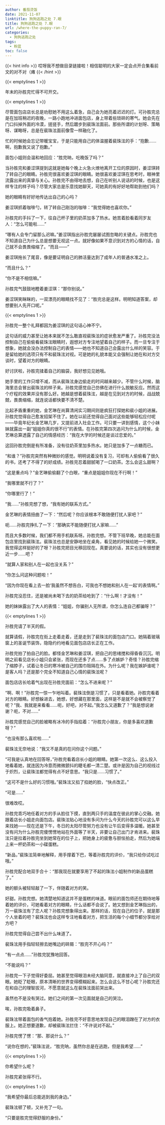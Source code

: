 ```yaml
---
author: 番茄烫饭
date: 2021-11-07
linktitle: 狗狗逃跑之处 7.眼
title: 狗狗逃跑之处 7.眼
url: /where-the-puppy-ran-7/
categories:
  - 狗狗逃跑之处
tags:
  - 粉蓝
toc: false
---
```


{{< hint info >}}
哎呀我不想做目录链接啦！相信聪明的大家一定会点开合集看前文的对不对（瘫
{{< /hint >}}

<!--more-->

{{< emptylines 1 >}}

年末的孙胜完忙得不可开交。

{{< emptylines 1 >}}

尽管面包店店长总是劝慰她不用这么着急，自己会为她亮着迟迟的灯。可孙胜完总是在加班稍迟的夜晚，一路小跑地冲进面包店，身上带着些琐碎的寒气。她会先在门口抖掉外面的冷漠，搓搓手，然后踱步到裴珠泫面前。那些所谓的计划呀、策略呀、谋略呀，总是在裴珠泫面前像雪一样融化了。

忙的时候她会忘记带暖宝宝，于是只能用自己的体温握着裴珠泫的手：“抱歉……啊，抱歉我又说了抱歉。”

面包小姐则会温和地回应：“胜完呐，吃晚饭了吗？”

当孙胜完和姜涩琪提到这就是她每个晚上火急火燎地离开工位的原因时，姜涩琪转了转自己的眼睛。孙胜完很喜欢姜涩琪的眼睛。她很喜欢姜涩琪在思考时，眼神里流露出来的真挚与关心。孙胜完不由得地去想，自己在听别人说话的时候，也是这样专注的样子吗？尽管大家总是乐意找她聊天，可她真的有好好地帮助到他们吗？

她的眼睛有好好地传达出自己的心吗？

姜涩琪抓着咖啡勺，转了转自己刚泡的咖啡：“我觉得她也喜欢你。”

孙胜完的手抖了一下，往自己杯子里的奶茶加多了热水。她苦着脸看着同岁友人：“怎么可能啦……”

“哪有人会专门留那么迟嘛。”姜涩琪指出孙胜完屡屡试图忽略的关键点。孙胜完也不知道自己为什么总是想要无视这一点。就好像如果不意识到对方的心情的话，自己就不会畏畏缩缩了。“而且——”

姜涩琪拖长了尾音，像是要证明自己的肺活量达到了成年人的普通水准之上。

“而且什么？”

“你不是不相信嘛。”

孙胜完气鼓鼓地瞪着姜涩琪：“那你别说。”

姜涩琪笑眯眯的，一双漂亮的眼睛找不见了：“胜完总是这样。明明知道答案，却想要别人先开口呢。”

{{< emptylines 1 >}}

孙胜完一整个礼拜都因为姜涩琪的这句话心神不宁。

这句话的威力甚至让她本来就不怎么敢直视裴珠泫的症状愈发严重了。孙胜完没法控制自己在偷偷看裴珠泫眼睛时，遐想对方专注地望着自己的样子。而一旦专注于想象，她就会没办法控制自己的表情——她也不知道自己会露出什么样的笑容。于是留给她的选项只有不和裴珠泫对视。可是她的礼貌本能又会强制让她在和对方交谈时，望着对方的眼睛。

好讨厌啦，孙胜完揉着自己的脑袋，我好想见见她哦。

她手里的工作只增不减，而从裴珠泫身边偷走的时间越来越少。不管什么时候，脑海里总会冒出裴珠泫的样子来。孙胜完感觉自己仿佛在进行什么脱敏反应。然而这个疗程的效果并没有那么好。她越是想着裴珠泫，越是在见到对方的时候，战战兢兢，畏畏缩缩，就连说话都快要不清不楚。

比起矛盾重重的她，金艺琳在尚算清闲实习期间则是疯狂打探她和裴小姐的进展。孙胜完觉得自己愈发招架不住了。她在以前还觉得自己面对这些能够轻松应付呢——毕竟年纪长金艺琳几岁，又提前进入社会工作。可只要一讲到感情，这个小妹妹就露出一副“姐姐你真的很不行”的表情。在孙胜完第四次追问为什么的时候，金艺琳总算透露了自己的情感经历：“我在大学的时候还是谈过恋爱的。”

这回孙胜完倒是有所准备，没有往奶茶里加多热水。她只是加多了一点糖而已。

“和谁？”孙胜完突然有种微妙的感觉。明明说着没有复习，可却有人偷偷看了很久的书，还考了不得了的好成绩。孙胜完忍着甜腻喝了一口奶茶。怎么会这么甜啊？

“这是重点吗？”金艺琳偷偷翻了个白眼，“重点是姐姐你现在不行啊！”

“我哪里就不行了？”

“你哪里行了！”

“我……”孙胜完想了想，“我有她的联系方式。”

金艺琳的表情扭曲了一下：“然后呢？你应该根本不敢随便打扰人家吧？”

呃……孙胜完挣扎了一下：“那确实不能随便打扰人家嘛……”

而且大多数时候，我们都不用手机联系呀。孙胜完想。不管下班早晚，她总能在面包店里找到裴珠泫。裴珠泫也总是安静地坐在桌角，看见她的时候给她一个微笑。我觉得这样挺好的了呀？孙胜完把目光移回现在。真要说的话，其实也没有很想更近一步……吧？

“就算人家和别人在一起也没关系？”

“你怎么问这种问题啦！”

“因为你现在看上去一脸‘我虽然不想告白，可我也不想她和别人在一起’的表情啊。”

孙胜完没忍住，还是被尚未喝下去的奶茶给呛到了：“什么啊！才没有！”

她的妹妹露出了大人的表情：“姐姐，你骗别人无所谓，你怎么连自己都骗呀？”

{{< emptylines 1 >}}

孙胜完请了半天的假。

就算请假，孙胜完在街上走着走着，还是走到了裴珠泫的面包店门口。她隔着玻璃窗上的圣诞节装饰，隐隐约约地看见面包店店长正在工作。

孙胜完拍了拍自己的脸。都怪金艺琳和姜涩琪，把自己的思绪搅和得昏昏沉沉。明明之前看见店长小姐只会紧张，而现在还多了点……多了点嫉妒？奇怪？孙胜完缩了缩脖子，试着让冬日的寒冷被自己的围巾阻隔在外。为什么呢？我在嫉妒谁呢？是客人吗？还是那个完全不知道自己心情的裴珠泫呢？

面包店店长哈着气出现在孙胜完面前：“怎么不进来呢？”

“啊、啊！”孙胜完一惊一乍地叫着。裴珠泫倒是习惯了，只是看着她。孙胜完看着对方的眼睛。好想躲进去，她想，好想藏在那里面，这样是不是就不会被察觉了呢？“我、我就是来看看……呃，好吧，对不起。”我怎么又道歉了？“我是想说谢谢？呃，不对……”

孙胜完感觉自己的脸被略有冰冷的手指掐着：“孙胜完小朋友，你是多喜欢道歉呀？”

“也没有那么喜欢啦……”

裴珠泫无奈地说：“我又不是真的在问你这个问题。”

“可我是认真地在回答呀，”孙胜完看着店长小姐的眼睛。她第一次这么、这么投入地看着她，就连因为冷意而微微颤抖的睫毛都一清二楚。或许是因为自己的视线过于炽烈，让裴珠泫都觉得有点不好意思。“我只是……习惯了。”

“这可不是什么好的习惯哦。”裴珠泫又掐了掐她的脸，“快点改正。”

“可是……”

很难改哎。

孙胜完乖巧地任着对方的手从脸往下摸，直到两只手的温度在彼此的掌心交融。她跟着店长小姐走向面包店。裴珠泫贴心地没有多问为什么今天的孙胜完可以这么早来找她——现在还是下午，冬日的太阳尽管努力也没有让午后变得多温暖。她甚至没有问为什么孙胜完傻愣愣地站在外面等了半天，非要让自己出门才肯进来。裴珠泫只是拉着孙胜完坐到她常在的位子上，把她身上的疲惫与胆怯拍走，然后为她端上来一杯奶茶和一小碟蛋糕。

“新品，”裴珠泫简单地解释，用手撑着下巴，等着孙胜完的评价，“我只给你试吃过哦。”

孙胜完配合地双手合十：“那我现在就要享用了不起的珠泫小姐制作的新品蛋糕了。”

她的额头被轻轻敲了一下，伴随着对方的笑。

好甜。孙胜完想。她清楚地知道这并不是蛋糕的味道。眼前的面包师还在期待地等着她的评价，可她看着对方的眼睛，什么话都不会说了。她又想到金艺琳指出的，万一裴珠泫有了恋人呢？孙胜完想象得出来。那样的话，现在自己的位子，就是那个人坐着的吧？裴珠泫也会这样专注地看着对方，把生活的每个小细节都分享给对方吧？

孙胜完觉得自己尝不出什么味道了。

裴珠泫用手指轻轻擦去她嘴边的碎屑：“胜完不开心吗？”

“有一点点……”孙胜完犹豫地回答。

“不能说吗？”

孙胜完一下子觉得好委屈。她甚至觉得眼泪未经大脑同意，就直接冲上了自己的双眼。她眨了眨眼，原本清晰的世界变得模糊起来。怎么会这么不甘心呢？孙胜完还在和自己的理智拔河，不愿意就这么在裴珠泫面前哭出来。

虽然也不是没有哭过。她们之间的第一次见面就是自己的哭泣。

唉，孙胜完吸着鼻子。

裴珠泫带着面包的香气抱着她。孙胜完不好意思地发现自己的眼泪蹭在了对方的衣服上。她正想要道歉，却被裴珠泫拦住：“不许说对不起。”

孙胜完愣了愣：“那、那说什么？”

“说你在想的，”裴珠泫说，“胜完呐，虽然你总是在逃跑，但是我希望……”

{{< emptylines 1 >}}

你希望什么呢？

孙胜完紧张得不行。

{{< emptylines 1 >}}

“我希望你最后总能逃到我的身边。”

裴珠泫顿了顿，又补充了一句。

“只要是胜完觉得舒服的身份。”
